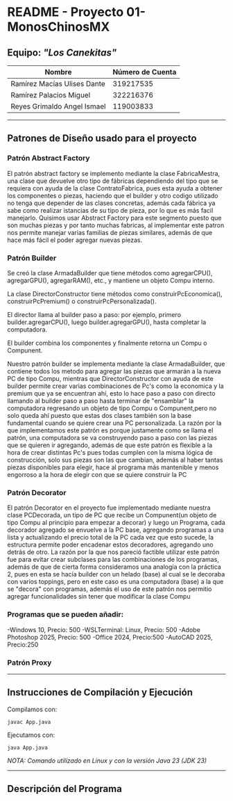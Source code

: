 # README - Proyecto 01- MonosChinosMX

## Equipo: *"Los Canekitas"*

| Nombre                          | Número de Cuenta |
|---------------------------------|------------------|
| Ramírez Macías Ulises Dante     | 319217535        |
| Ramírez Palacios Miguel         | 322216376        |
| Reyes Grimaldo Angel Ismael     | 119003833        |

---      

## Patrones de Diseño usado para el proyecto

### Patrón **Abstract Factory**

El patrón abstract factory se implemento mediante la clase FabricaMestra, una clase que devuelve otro tipo de fábricas dependiendo del tipo que se requiera con ayuda de la clase ContratoFabrica, pues esta ayuda a obtener los componentes o piezas, haciendo que el builder y otro codigo utilizado no tenga que depender de las clases concretas, además cada fábrica ya sabe como realizar istancias de su tipo de pieza, por lo que es más facil manejarlo.
Quisimos usar Abstract Factory para este segmento puesto que son muchas piezas y por tanto muchas fabricas, al implementar este patron nos permite manejar varias familias de piezas similares, además de que hace más fácil el poder agregar nuevas piezas.


### Patrón **Builder**
Se creó la clase ArmadaBuilder que tiene métodos como agregarCPU(), agregarGPU(), agregarRAM(), etc., y mantiene un objeto Compu interno.

La clase DirectorConstructor tiene métodos como construirPcEconomica(), construirPcPremium() o construirPcPersonalizada().

El director llama al builder paso a paso: por ejemplo, primero builder.agregarCPU(), luego builder.agregarGPU(), hasta completar la computadora.

El builder combina los componentes y finalmente retorna un Compu o Compunent.

Nuestro patrón builder se implementa mediante la clase ArmadaBuilder, que contiene todos los metodo para agregar las piezas que armarán a la nueva PC de tipo Compu, mientras que DirectorConstructor con ayuda de este builder permite crear varias combinaciones de Pc's como la economica y la premium que ya se encuentran ahí, esto lo hace paso a paso con directo llamando al builder paso a paso hasta terminar de "ensamblar" la computadora regresando un objeto de tipo Compu o Compunent,pero no solo queda ahí puesto que estas dos clases también son la base fundamental cuando se quiere crear una PC personalizada.
La razón por la que implementamos este patrón es porque justamente como se llama el patrón, una computadora se va construyendo paso a paso con las piezas que se quieren ir agregando, además de que este patrón es flexible a la hora de crear distintas Pc's pues todas cumplen con la misma lógica de construcción, solo sus piezas son las que cambian, además al haber tantas piezas disponibles para elegir, hace al programa más mantenible y menos engorroso a la hora de elegir con que se quiere construir la PC


### Patrón **Decorator**
El patrón Decorator en el proyecto fue implementado mediante nuestra clase PCDecorada, un tipo de PC que recibe un Compunent(un objeto de tipo Compu al principio para empezar a decorar) y luego un Programa, cada decorador agregado se envuelve a la PC base, agregando programas a una lista y actualizando el precio total de la PC cada vez que esto sucede, la estructura permite poder encadenar estos decoradores, agregando uno detrás de otro.
La razón por la que nos pareció factible utilizar este patrón fue para evitar crear subclases para las combinaciones de los programas, además de que de cierta forma consideramos una analogía con la práctica 2, pues en esta se hacía builder con un helado (base) al cual se le decoraba con varios toppings, pero en este caso es una computadora (base) a la que se "decora" con programas, además el uso de este patrón nos permitio agregar funcionalidades sin tener que modificar la clase Compu

### Programas que se pueden añadir: 
-Windows 10, Precio: 500
-WSLTerminal: Linux, Precio: 500
-Adobe Photoshop 2025, Precio: 500
-Office 2024, Precio:500
-AutoCAD 2025, Precio:250


### Patrón **Proxy**
---

## Instrucciones de Compilación y Ejecución

  Compilamos con:
  ```
  javac App.java
  ```
  Ejecutamos con:
  ```
  java App.java
  ```

*NOTA: Comando utilizado en Linux y con la versión Java 23 (JDK 23)*

---

## Descripción del Programa

